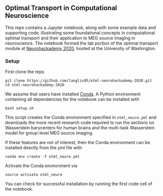## Optimal Transport in Computational Neuroscience

This repo contains a Jupyter notebook, along with some example data and supporting code, illustrating some foundational concepts in computational optimal transport and their application to MEG source imaging in neuroscience. The notebook formed the lab portion of the optimal transport module at [Neurohackademy 2020](https://neurohackademy.org/), hosted at the University of Washington.

### Setup

First clone the repo

```
git clone https://github.com/langliu95/otml-neurohackademy-2020.git
cd otml-neurohackademy-2020
```

We assume that users have installed [Conda](https://docs.conda.io/projects/conda/en/latest/user-guide/install/#regular-installation). A Python environment containing all dependencies for the notebook can be installed with

```
bash setup.sh
```

This script creates the Conda environment specified in `otml_neuro.yml` and downloads the more recent research code required to run the sections on Wasserstein barycenters for human brains and the multi-task Wasserstein model for group-level MEG source imaging.

If these features are not of interest, then the Conda environment can be installed directly from the yml file with

```
conda env create -f otml_neuro.yml
```

Activate the Conda environment via

```
source activate otml_neuro
```

You can check for successful installation by running the first code cell of the notebook.

